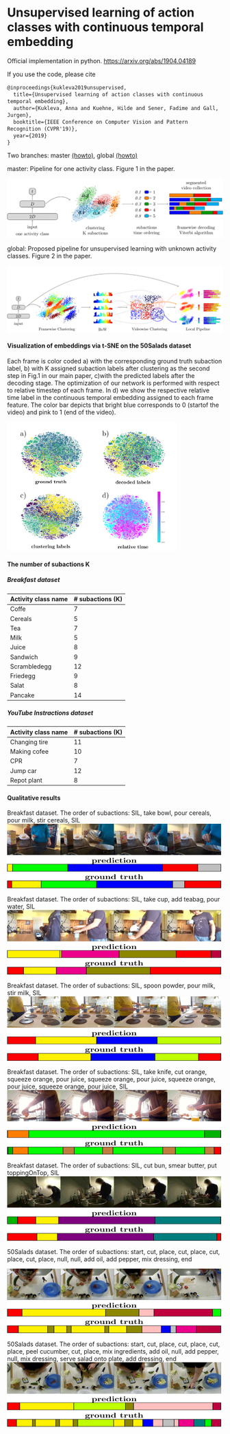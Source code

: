 # Unsupervised learning of action classes with continuous temporal embedding

Official implementation in python.  https://arxiv.org/abs/1904.04189

If you use the code, please cite


```
@inproceedings{kukleva2019unsupervised,
  title={Unsupervised learning of action classes with continuous temporal embedding},
  author={Kukleva, Anna and Kuehne, Hilde and Sener, Fadime and Gall, Jurgen},
  booktitle={IEEE Conference on Computer Vision and Pattern Recognition (CVPR'19)},
  year={2019}
}
```

Two branches: master [(howto)](https://github.com/Annusha/unsup_temp_embed/blob/master/HOWTO_master.md), global [
(howto)](https://github.com/Annusha/unsup_temp_embed/blob/master/HOWTO_global.md)

master: 
Pipeline for one activity class. Figure 1 in the paper.

![alt text](https://github.com/Annusha/unsup_temp_embed/blob/master/supp_mat/local_pipeline_v.png)

global:
Proposed pipeline for unsupervised learning with unknown activity classes. Figure 2 in the paper.

![alt text](https://github.com/Annusha/unsup_temp_embed/blob/master/supp_mat/global_pipeline_v.png)


#### Visualization of embeddings via t-SNE on the 50Salads dataset

Each frame is color coded a) with the corresponding ground truth subaction label, b) with K assigned subaction labels after clustering as the second step in Fig.1 in our main paper, c)with the predicted labels after the decoding stage. The optimization of our network is performed with respect to relative timestep of each frame. In d) we show the respective relative time label in the continuous temporal embedding assigned to each frame feature. The color bar depicts that bright blue corresponds to 0 (startof the video) and pink to 1 (end of the video).

<!--- ![alt text](https://github.com/Annusha/unsup_temp_embed/blob/master/supp_mat/embedding.png) --->
<img src="https://github.com/Annusha/unsup_temp_embed/blob/master/supp_mat/embedding.png" height="300">


#### The number of subactions K

##### Breakfast dataset

| Activity class name  | # subactions (K) |
| -------------------- | ---------------- |
|        Coffe         |        7         |
|        Cereals       |        5         |
|        Tea           |        7         |
|        Milk          |        5         |
|        Juice         |        8         |
|        Sandwich      |        9         |
|        Scrambledegg  |       12         |
|        Friedegg      |        9         |
|        Salat         |        8         |
|        Pancake       |       14         |

##### YouTube Instractions dataset

| Activity class name  | # subactions (K) |
| -------------------- | ---------------- |
|        Changing tire |       11         |
|        Making cofee  |       10         |
|        CPR           |        7         |
|        Jump car      |       12         |
|        Repot plant   |        8         |


#### Qualitative results

Breakfast dataset. The order of subactions: SIL, take bowl, pour cereals, pour milk, stir cereals, SIL
<img src="https://github.com/Annusha/unsup_temp_embed/blob/master/supp_mat/cereals.png" height="150" width="500">

Breakfast dataset. The order of subactions: SIL, take cup, add teabag, pour water, SIL
<img src="https://github.com/Annusha/unsup_temp_embed/blob/master/supp_mat/tea.png" height="150" width="500">

Breakfast dataset. The order of subactions: SIL, spoon powder, pour milk, stir milk, SIL
<img src="https://github.com/Annusha/unsup_temp_embed/blob/master/supp_mat/milk.png" height="150" width="500">

Breakfast dataset. The order of subactions: SIL, take knife, cut orange, squeeze orange, pour juice, squeeze orange, pour juice, squeeze orange, pour juice, squeeze orange, pour juice, SIL
<img src="https://github.com/Annusha/unsup_temp_embed/blob/master/supp_mat/juice.png" height="150" width="500">

Breakfast dataset. The order of subactions: SIL, cut bun, smear butter, put toppingOnTop, SIL
<img src="https://github.com/Annusha/unsup_temp_embed/blob/master/supp_mat/sandwich.png" height="150" width="500">

50Salads dataset. The order of subactions: start, cut, place, cut, place, cut, place, cut, place, null, null, add oil, add pepper, mix dressing, end

<img src="https://github.com/Annusha/unsup_temp_embed/blob/master/supp_mat/rgb-01-1_frames.png" height="150" width="500">

50Salads dataset. The order of subactions: start, cut, place, cut, place, cut, place, peel cucumber, cut, place, mix ingredients, add oil, null, add pepper, null, mix dressing, serve salad onto plate, add dressing, end
<img src="https://github.com/Annusha/unsup_temp_embed/blob/master/supp_mat/rgb-25-2_frames.png" height="150" width="500">




